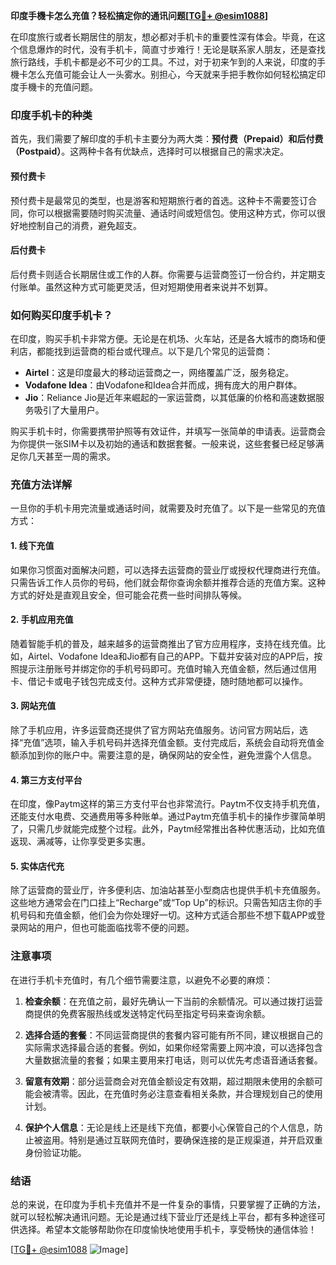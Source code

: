**印度手機卡怎么充值？轻松搞定你的通讯问题[[TG💪+ @esim1088](https://t.me/s/esim1088)]**

在印度旅行或者长期居住的朋友，想必都对手机卡的重要性深有体会。毕竟，在这个信息爆炸的时代，没有手机卡，简直寸步难行！无论是联系家人朋友，还是查找旅行路线，手机卡都是必不可少的工具。不过，对于初来乍到的人来说，印度的手機卡怎么充值可能会让人一头雾水。别担心，今天就来手把手教你如何轻松搞定印度手機卡的充值问题。

### 印度手机卡的种类

首先，我们需要了解印度的手机卡主要分为两大类：**预付费（Prepaid）和后付费（Postpaid）**。这两种卡各有优缺点，选择时可以根据自己的需求决定。

#### 预付费卡
预付费卡是最常见的类型，也是游客和短期旅行者的首选。这种卡不需要签订合同，你可以根据需要随时购买流量、通话时间或短信包。使用这种方式，你可以很好地控制自己的消费，避免超支。

#### 后付费卡
后付费卡则适合长期居住或工作的人群。你需要与运营商签订一份合约，并定期支付账单。虽然这种方式可能更灵活，但对短期使用者来说并不划算。

### 如何购买印度手机卡？

在印度，购买手机卡非常方便。无论是在机场、火车站，还是各大城市的商场和便利店，都能找到运营商的柜台或代理点。以下是几个常见的运营商：

- **Airtel**：这是印度最大的移动运营商之一，网络覆盖广泛，服务稳定。
- **Vodafone Idea**：由Vodafone和Idea合并而成，拥有庞大的用户群体。
- **Jio**：Reliance Jio是近年来崛起的一家运营商，以其低廉的价格和高速数据服务吸引了大量用户。

购买手机卡时，你需要携带护照等有效证件，并填写一张简单的申请表。运营商会为你提供一张SIM卡以及初始的通话和数据套餐。一般来说，这些套餐已经足够满足你几天甚至一周的需求。

### 充值方法详解

一旦你的手机卡用完流量或通话时间，就需要及时充值了。以下是一些常见的充值方式：

#### 1. 线下充值
如果你习惯面对面解决问题，可以选择去运营商的营业厅或授权代理商进行充值。只需告诉工作人员你的号码，他们就会帮你查询余额并推荐合适的充值方案。这种方式的好处是直观且安全，但可能会花费一些时间排队等候。

#### 2. 手机应用充值
随着智能手机的普及，越来越多的运营商推出了官方应用程序，支持在线充值。比如，Airtel、Vodafone Idea和Jio都有自己的APP。下载并安装对应的APP后，按照提示注册账号并绑定你的手机号码即可。充值时输入充值金额，然后通过信用卡、借记卡或电子钱包完成支付。这种方式非常便捷，随时随地都可以操作。

#### 3. 网站充值
除了手机应用，许多运营商还提供了官方网站充值服务。访问官方网站后，选择“充值”选项，输入手机号码并选择充值金额。支付完成后，系统会自动将充值金额添加到你的账户中。需要注意的是，确保网站的安全性，避免泄露个人信息。

#### 4. 第三方支付平台
在印度，像Paytm这样的第三方支付平台也非常流行。Paytm不仅支持手机充值，还能支付水电费、交通费用等多种账单。通过Paytm充值手机卡的操作步骤简单明了，只需几步就能完成整个过程。此外，Paytm经常推出各种优惠活动，比如充值返现、满减等，让你享受更多实惠。

#### 5. 实体店代充
除了运营商的营业厅，许多便利店、加油站甚至小型商店也提供手机卡充值服务。这些地方通常会在门口挂上“Recharge”或“Top Up”的标识。只需告知店主你的手机号码和充值金额，他们会为你处理好一切。这种方式适合那些不想下载APP或登录网站的用户，但也可能面临找零不便的问题。

### 注意事项

在进行手机卡充值时，有几个细节需要注意，以避免不必要的麻烦：

1. **检查余额**：在充值之前，最好先确认一下当前的余额情况。可以通过拨打运营商提供的免费客服热线或发送特定代码至指定号码来查询余额。
   
2. **选择合适的套餐**：不同运营商提供的套餐内容可能有所不同，建议根据自己的实际需求选择最合适的套餐。例如，如果你经常需要上网冲浪，可以选择包含大量数据流量的套餐；如果主要用来打电话，则可以优先考虑语音通话套餐。

3. **留意有效期**：部分运营商会对充值金额设定有效期，超过期限未使用的余额可能会被清零。因此，在充值时务必注意查看相关条款，并合理规划自己的使用计划。

4. **保护个人信息**：无论是线上还是线下充值，都要小心保管自己的个人信息，防止被盗用。特别是通过互联网充值时，要确保连接的是正规渠道，并开启双重身份验证功能。

### 结语

总的来说，在印度为手机卡充值并不是一件复杂的事情，只要掌握了正确的方法，就可以轻松解决通讯问题。无论是通过线下营业厅还是线上平台，都有多种途径可供选择。希望本文能够帮助你在印度愉快地使用手机卡，享受畅快的通信体验！

[[TG💪+ @esim1088](https://t.me/s/esim1088) ![Image](https://i.postimg.cc/4NQfJmqS/Snipaste-2025-05-13-00-14-12.png)]